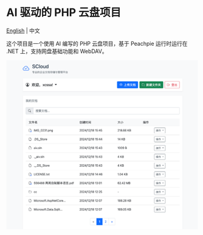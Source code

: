 # AI 驱动的 PHP 云盘项目

[English](README.md) | 中文

这个项目是一个使用 AI 编写的 PHP 云盘项目，基于 Peachpie 运行时运行在 .NET 上，支持网盘基础功能和 WebDAV。

![预览图](Preview/1.png)
